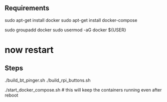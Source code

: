 ## Requirements


sudo apt-get install docker
sudo apt-get install docker-compose

sudo groupadd docker
sudo usermod -aG docker ${USER}
# now restart



## Steps

./build_bt_pinger.sh
./build_rpi_buttons.sh

./start_docker_compose.sh   # this will keep the containers running even after reboot

